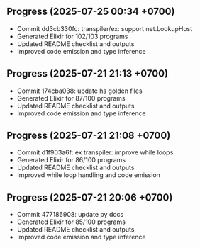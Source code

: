 ## Progress (2025-07-25 00:34 +0700)
- Commit dd3cb330fc: transpiler/ex: support net.LookupHost
- Generated Elixir for 102/103 programs
- Updated README checklist and outputs
- Improved code emission and type inference

## Progress (2025-07-21 21:13 +0700)
- Commit 174cba038: update hs golden files
- Generated Elixir for 87/100 programs
- Updated README checklist and outputs
- Improved code emission and type inference
## Progress (2025-07-21 21:08 +0700)
- Commit d1f903a6f: ex transpiler: improve while loops
- Generated Elixir for 86/100 programs
- Updated README checklist and outputs
- Improved while loop handling and code emission
## Progress (2025-07-21 20:06 +0700)
- Commit 477186908: update py docs
- Generated Elixir for 85/100 programs
- Updated README checklist and outputs
- Improved code emission and type inference

